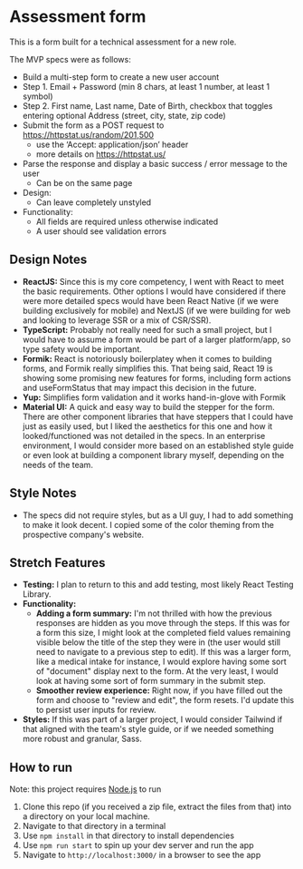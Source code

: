 # Assessment form

This is a form built for a technical assessment for a new role.

The MVP specs were as follows:
* Build a multi-step form to create a new user account
* Step 1. Email + Password (min 8 chars, at least 1 number, at least 1 symbol)
* Step 2. First name, Last name, Date of Birth, checkbox that toggles entering optional Address (street, city, state, zip code)
* Submit the form as a POST request to https://httpstat.us/random/201,500
  * use the ‘Accept: application/json’ header
  * more details on https://httpstat.us/
* Parse the response and display a basic success / error message to the user
  * Can be on the same page
* Design:
  * Can leave completely unstyled
* Functionality:
  * All fields are required unless otherwise indicated
  * A user should see validation errors


## Design Notes
* **ReactJS:**  Since this is my core competency, I went with React to meet the basic requirements.  Other options I would have considered if there were more detailed specs would have been React Native (if we were building exclusively for mobile) and NextJS (if we were building for web and looking to leverage SSR or a mix of CSR/SSR).
* **TypeScript:** Probably not really need for such a small project, but I would have to assume a form would be part of a larger platform/app, so type safety would be important.
* **Formik:**  React is notoriously boilerplatey when it comes to building forms, and Formik really simplifies this.  That being said, React 19 is showing some promising new features for forms, including form actions and useFormStatus that may impact this decision in the future.
* **Yup:**  Simplifies form validation and it works hand-in-glove with Formik
* **Material UI:** A quick and easy way to build the stepper for the form.  There are other component libraries that have steppers that I could have just as easily used, but I liked the aesthetics for this one and how it looked/functioned was not detailed in the specs.  In an enterprise environment, I would consider more based on an established style guide or even look at building a component library myself, depending on the needs of the team.

## Style Notes
* The specs did not require styles, but as a UI guy, I had to add something to make it look decent.  I copied some of the color theming from the prospective company's website.

## Stretch Features
* **Testing:** I plan to return to this and add testing, most likely React Testing Library.
* **Functionality:** 
  * **Adding a form summary:**  I'm not thrilled with how the previous responses are hidden as you move through the steps.  If this was for a form this size, I might look at the completed field values remaining visible below the title of the step they were in (the user would still need to navigate to a previous step to edit).  If this was a larger form, like a medical intake for instance, I would explore having some sort of "document" display next to the form.  At the very least, I would look at having some sort of form summary in the submit step.
  * **Smoother review experience:**  Right now, if you have filled out the form and choose to "review and edit", the form resets.  I'd update this to persist user inputs for review.
* **Styles:**  If this was part of a larger project, I would consider Tailwind if that aligned with the team's style guide, or if we needed something more robust and granular, Sass.


## How to run
Note: this project requires [Node.js](https://nodejs.org/en/) to run
1. Clone this repo (if you received a zip file, extract the files from that) into a directory on your local machine.
2. Navigate to that directory in a terminal
3. Use `npm install` in that directory to install dependencies
4. Use `npm run start` to spin up your dev server and run the app
5. Navigate to `http://localhost:3000/` in a browser to see the app